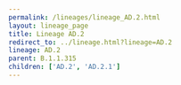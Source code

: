 ```yaml
---
permalink: /lineages/lineage_AD.2.html
layout: lineage_page
title: Lineage AD.2
redirect_to: ../lineage.html?lineage=AD.2
lineage: AD.2
parent: B.1.1.315
children: ['AD.2', 'AD.2.1']
---
```

